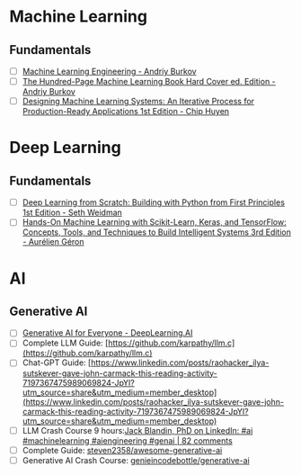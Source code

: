 # Machine Learning

## Fundamentals
- [ ] [Machine Learning Engineering - Andriy Burkov](https://a.co/d/aaZz5x8)
- [ ] [The Hundred-Page Machine Learning Book Hard Cover ed. Edition - Andriy Burkov](https://a.co/d/9o5VjeA)
- [ ] [Designing Machine Learning Systems: An Iterative Process for Production-Ready Applications 1st Edition - Chip Huyen](https://a.co/d/77R7bba)

# Deep Learning

## Fundamentals
- [ ] [Deep Learning from Scratch: Building with Python from First Principles 1st Edition - Seth Weidman](https://a.co/d/07SgPyW)
- [ ] [Hands-On Machine Learning with Scikit-Learn, Keras, and TensorFlow: Concepts, Tools, and Techniques to Build Intelligent Systems 3rd Edition - Aurélien Géron](https://a.co/d/bzLpBg6)

# AI
## Generative AI
- [ ] [Generative AI for Everyone - DeepLearning.AI](https://www.deeplearning.ai/courses/generative-ai-for-everyone/?utm_source=alphasignalai.beehiiv.com&utm_medium=newsletter&utm_campaign=using-llms-to-train-robots-changes-everything)
- [ ] Complete LLM Guide: [https://github.com/karpathy/llm.c](https://github.com/karpathy/llm.c)
- [ ] Chat-GPT Guide: [https://www.linkedin.com/posts/raohacker_ilya-sutskever-gave-john-carmack-this-reading-activity-7197367475989069824-JpYl?utm_source=share&utm_medium=member_desktop](https://www.linkedin.com/posts/raohacker_ilya-sutskever-gave-john-carmack-this-reading-activity-7197367475989069824-JpYl?utm_source=share&utm_medium=member_desktop)
- [ ] LLM Crash Course 9 hours:[Jack Blandin, PhD on LinkedIn: #ai #machinelearning #aiengineering #genai | 82 comments](https://www.linkedin.com/posts/jackblandin_ai-machinelearning-aiengineering-activity-7201259623952134146-Nbl4?utm_source=share&utm_medium=member_desktop)
- [ ] Complete Guide: [steven2358/awesome-generative-ai](https://github.com/steven2358/awesome-generative-ai)
- [ ] Generative AI Crash Course: [genieincodebottle/generative-ai](https://github.com/genieincodebottle/generative-ai)